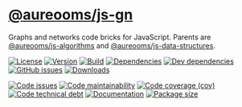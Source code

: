 [@aureooms/js-gn](https://make-github-pseudonymous-again.github.io/js-gn)
==

Graphs and networks code bricks for JavaScript.
Parents are
[@aureooms/js-algorithms](https://github.com/make-github-pseudonymous-again/js-algorithms)
and
[@aureooms/js-data-structures](https://github.com/make-github-pseudonymous-again/js-data-structures).

[![License](https://img.shields.io/github/license/make-github-pseudonymous-again/js-gn.svg)](https://raw.githubusercontent.com/make-github-pseudonymous-again/js-gn/master/LICENSE)
[![Version](https://img.shields.io/npm/v/@aureooms/js-gn.svg)](https://www.npmjs.org/package/@aureooms/js-gn)
[![Build](https://img.shields.io/travis/make-github-pseudonymous-again/js-gn/master.svg)](https://travis-ci.org/make-github-pseudonymous-again/js-gn/branches)
[![Dependencies](https://img.shields.io/david/make-github-pseudonymous-again/js-gn.svg)](https://david-dm.org/make-github-pseudonymous-again/js-gn)
[![Dev dependencies](https://img.shields.io/david/dev/make-github-pseudonymous-again/js-gn.svg)](https://david-dm.org/make-github-pseudonymous-again/js-gn?type=dev)
[![GitHub issues](https://img.shields.io/github/issues/make-github-pseudonymous-again/js-gn.svg)](https://github.com/make-github-pseudonymous-again/js-gn/issues)
[![Downloads](https://img.shields.io/npm/dm/@aureooms/js-gn.svg)](https://www.npmjs.org/package/@aureooms/js-gn)

[![Code issues](https://img.shields.io/codeclimate/issues/make-github-pseudonymous-again/js-gn.svg)](https://codeclimate.com/github/make-github-pseudonymous-again/js-gn/issues)
[![Code maintainability](https://img.shields.io/codeclimate/maintainability/make-github-pseudonymous-again/js-gn.svg)](https://codeclimate.com/github/make-github-pseudonymous-again/js-gn/trends/churn)
[![Code coverage (cov)](https://img.shields.io/codecov/c/gh/make-github-pseudonymous-again/js-gn/master.svg)](https://codecov.io/gh/make-github-pseudonymous-again/js-gn)
[![Code technical debt](https://img.shields.io/codeclimate/tech-debt/make-github-pseudonymous-again/js-gn.svg)](https://codeclimate.com/github/make-github-pseudonymous-again/js-gn/trends/technical_debt)
[![Documentation](https://make-github-pseudonymous-again.github.io/js-gn/badge.svg)](https://make-github-pseudonymous-again.github.io/js-gn/source.html)
[![Package size](https://img.shields.io/bundlephobia/minzip/@aureooms/js-gn)](https://bundlephobia.com/result?p=@aureooms/js-gn)
